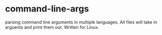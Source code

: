 command-line-args
=================

parsing command line arguments in multiple languages.
All files will take in arguents and print them out.
Written for Linux.
